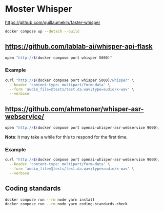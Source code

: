 # Moster Whisper

<https://github.com/guillaumekln/faster-whisper>

```sh
docker compose up --detach --build
```

## <https://github.com/lablab-ai/whisper-api-flask>

```sh
open "http://$(docker compose port whisper 5000)"
```

### Example

```sh
curl "http://$(docker compose port whisper 5000)/whisper" \
  --header 'content-type: multipart/form-data' \
  --form 'audio_file=@tests/test.da.wav;type=audio/x-wav' \
  --verbose
```

## <https://github.com/ahmetoner/whisper-asr-webservice/>

```sh
open "http://$(docker compose port openai-whisper-asr-webservice 9000)/docs"
```

**Note**: it may take a while for this to respond for the first time.

### Example

```sh
curl "http://$(docker compose port openai-whisper-asr-webservice 9000)/asr?task=transcribe&encode=true&output=txt" \
  --header 'content-type: multipart/form-data' \
  --form 'audio_file=@tests/test.da.wav;type=audio/x-wav' \
  --verbose
```

## Coding standards

```sh
docker compose run --rm node yarn install
docker compose run --rm node yarn coding-standards-check
```

